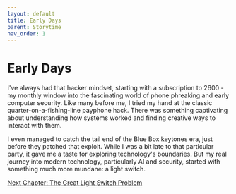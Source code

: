 ```yaml
---
layout: default
title: Early Days
parent: Storytime
nav_order: 1
---
```


# Early Days

I've always had that hacker mindset, starting with a subscription to 2600 - my monthly window into the fascinating world of phone phreaking and early computer security. Like many before me, I tried my hand at the classic quarter-on-a-fishing-line payphone hack. There was something captivating about understanding how systems worked and finding creative ways to interact with them.

I even managed to catch the tail end of the Blue Box keytones era, just before they patched that exploit. While I was a bit late to that particular party, it gave me a taste for exploring technology's boundaries. But my real journey into modern technology, particularly AI and security, started with something much more mundane: a light switch.

[Next Chapter: The Great Light Switch Problem](the_great_light_switch_problem.html)
